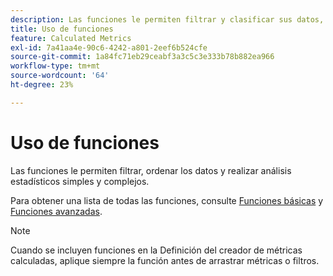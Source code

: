 ```yaml
---
description: Las funciones le permiten filtrar y clasificar sus datos, y realizar análisis estadísticos.
title: Uso de funciones
feature: Calculated Metrics
exl-id: 7a41aa4e-90c6-4242-a801-2eef6b524cfe
source-git-commit: 1a84fc71eb29ceabf3a3c5c3e333b78b882ea966
workflow-type: tm+mt
source-wordcount: '64'
ht-degree: 23%

---
```


# Uso de funciones

Las funciones le permiten filtrar, ordenar los datos y realizar análisis estadísticos simples y complejos.

Para obtener una lista de todas las funciones, consulte [Funciones básicas](/help/components/calc-metrics/cm-functions.md) y [Funciones avanzadas](/help/components/calc-metrics/cm-adv-functions.md).



>[!NOTE]
>
>Cuando se incluyen funciones en la Definición del creador de métricas calculadas, aplique siempre la función antes de arrastrar métricas o filtros.
>



<!-- This video is way too outdated and too much AA oriented to comfortably show as part of CJA functionality 

Watch this [video](https://youtu.be/SSyWvomnewI) to understand the use of functions.

-->
